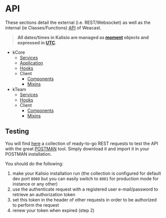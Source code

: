 # API

These sections detail the external (i.e. REST/Websocket) as well as the internal (ie Classes/Functions) [API](https://en.wikipedia.org/wiki/Application_programming_interface) of Weacast.

> **All dates/times in Kalisio are managed as [moment](https://momentjs.com) objects and expressed in [UTC](https://en.wikipedia.org/wiki/Coordinated_Universal_Time).**

* kCore
  * [Services](/api/kCore/SERVICES.MD)
  * [Application](/api/kCore/APPLICATION.MD)
  * [Hooks](/api/kCore/HOOKS.MD)
  * Client
    * [Components](/api/kCore/COMPONENTS.MD)
    * [Mixins](/api/kCore/MIXINS.MD)
* kTeam
  * [Services](/api/kTeam/SERVICES.MD)
  * [Hooks](/api/kTeam/HOOKS.MD)
  * Client
    * [Components](/api/kTeam/COMPONENTS.MD)
    * [Mixins](/api/kTeam/MIXINS.MD)
  
## Testing

You will find [here](./kApp.postman_collection.json) a collection of ready-to-go REST requests to test the API with the great [POSTMAN](https://www.getpostman.com/) tool. Simply download it and import it in your POSTMAN installation.

You should do the following:
1. make your Kalisio installation run (the collection is configured for default dev port `8080` but you can easily switch to `8081` for production mode for instance or any other)
2. use the authenticate request with a registered user e-mail/password to retrieve an authorization token
3. set this token in the header of other requests in order to be authorized to perform the request
4. renew your token when expired (step 2)
